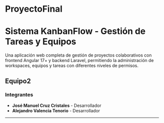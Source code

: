 # ProyectoFinal
# Sistema KanbanFlow - Gestión de Tareas y Equipos

Una aplicación web completa de gestión de proyectos colaborativos con frontend Angular 17+ y backend Laravel, permitiendo la administración de workspaces, equipos y tareas con diferentes niveles de permisos.

## Equipo2

### Integrantes
- **José Manuel Cruz Cristales** - Desarrollador 
- **Alejandro Valencia Tenorio** - Desarrollador 

---

